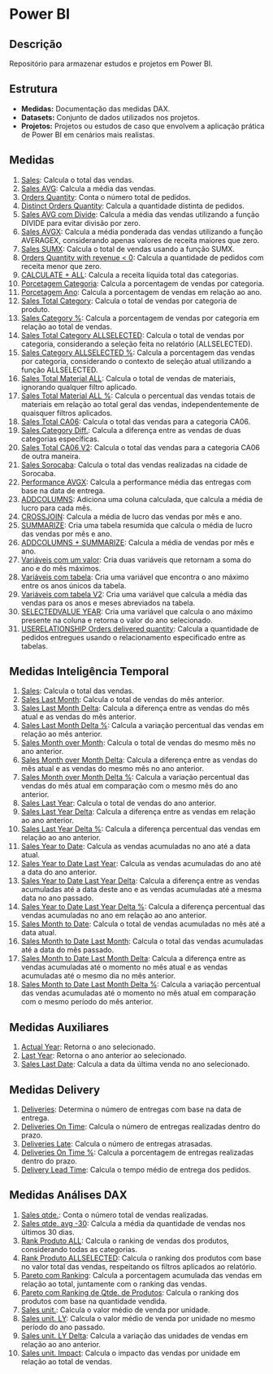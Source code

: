 # Power BI

## Descrição
Repositório para armazenar estudos e projetos em Power BI.

## Estrutura
- **Medidas:** Documentação das medidas DAX.
- **Datasets:** Conjunto de dados utilizados nos projetos.
- **Projetos:** Projetos ou estudos de caso que envolvem a aplicação prática de Power BI em cenários mais realistas.

## Medidas
1. [Sales](Medidas/01%20Sales.md): Calcula o total das vendas.
2. [Sales AVG](Medidas/02%20Sales%20AVG.md): Calcula a média das vendas.
3. [Orders Quantity](Medidas/03%20Orders%20Quantity.md): Conta o número total de pedidos.
4. [Distinct Orders Quantity](Medidas/04%20Distinct%20Orders%20Quantity.md): Calcula a quantidade distinta de pedidos.
5. [Sales AVG com Divide](Medidas/05%20Sales%20AVG%20com%20Divide.md): Calcula a média das vendas utilizando a função DIVIDE para evitar divisão por zero.
6. [Sales AVGX](Medidas/06%20Sales%20AVGX.md): Calcula a média ponderada das vendas utilizando a função AVERAGEX, considerando apenas valores de receita maiores que zero.
7. [Sales SUMX](Medidas/07%20Sales%20SUMX.md): Calcula o total de vendas usando a função SUMX.
8. [Orders Quantity with revenue < 0](Medidas/08%20Orders%20Quantity%20with%20revenue%20<%200.md): Calcula a quantidade de pedidos com receita menor que zero.
9. [CALCULATE + ALL](Medidas/09%20CALCULATE%20%2B%20ALL.md): Calcula a receita líquida total das categorias.
10. [Porcetagem Categoria](Medidas/10%20Porcetagem%20Categoria.md): Calcula a porcentagem de vendas por categoria.
11. [Porcetagem Ano](Medidas/11%20Porcentagem%20Ano.md): Calcula a porcentagem de vendas em relação ao ano.
12. [Sales Total Category](Medidas/12%20Sales%20Total%20Category.md): Calcula o total de vendas por categoria de produto.
13. [Sales Category %](Medidas/13%20Sales%20Category%20%25.md): Calcula a porcentagem de vendas por categoria em relação ao total de vendas.
14. [Sales Total Category ALLSELECTED](Medidas/14%20Sales%20Total%20Category%20ALLSELECTED.md): Calcula o total de vendas por categoria, considerando a seleção feita no relatório (ALLSELECTED).
15. [Sales Category ALLSELECTED %](Medidas/15%20Sales%20Category%20ALLSELECTED%20%25.md): Calcula a porcentagem das vendas por categoria, considerando o contexto de seleção atual utilizando a função ALLSELECTED.
16. [Sales Total Material ALL](Medidas/16%20Sales%20Total%20Material%20ALL.md): Calcula o total de vendas de materiais, ignorando qualquer filtro aplicado.
17. [Sales Total Material ALL %](Medidas/17%20Sales%20Total%20Material%20ALL%20%25.md): Calcula o percentual das vendas totais de materiais em relação ao total geral das vendas, independentemente de quaisquer filtros aplicados.
18. [Sales Total CA06](Medidas/18%20Sales%20Total%20CA06.md): Calcula o total das vendas para a categoria CA06.
19. [Sales Category Diff.](Medidas/19%20Sales%20Category%20Diff.md): Calcula a diferença entre as vendas de duas categorias específicas.
20. [Sales Total CA06 V2](Medidas/20%20Sales%20Total%20CA06%20V2.md): Calcula o total das vendas para a categoria CA06 de outra maneira.
21. [Sales Sorocaba](Medidas/21%20Sales%20Sorocaba.md): Calcula o total das vendas realizadas na cidade de Sorocaba.
22. [Performance AVGX](Medidas/22%20Performance%20AVGX.md): Calcula a performance média das entregas com base na data de entrega.
23. [ADDCOLUMNS](Medidas/23%20ADDCOLUMNS.md): Adiciona uma coluna calculada, que calcula a média de lucro para cada mês.
24. [CROSSJOIN](Medidas/24%20CROSSJOIN.md): Calcula a média de lucro das vendas por mês e ano.
25. [SUMMARIZE](Medidas/25%20SUMMARIZE.md): Cria uma tabela resumida que calcula o média de lucro das vendas por mês e ano.
26. [ADDCOLUMNS + SUMMARIZE](Medidas/26%20ADDCOLUMNS%20%2B%20SUMMARIZE.md): Calcula a média de vendas por mês e ano.
27. [Variáveis com um valor](Medidas/27%20Variáveis%20com%20um%20valor.md): Cria duas variáveis que retornam a soma do ano e do mês máximos.
28. [Variáveis com tabela](Medidas/28%20Variáveis%20com%20tabela.md): Cria uma variável que encontra o ano máximo entre os anos únicos da tabela.
29. [Variáveis com tabela V2](Medidas/29%20Variáveis%20com%20tabela%20V2.md): Cria uma variável que calcula a média das vendas para os anos e meses abreviados na tabela.
30. [SELECTEDVALUE YEAR](Medidas/30%20SELECTEDVALUE%20YEAR.md): Cria uma variável que calcula o ano máximo presente na coluna e retorna o valor do ano selecionado.
31. [USERELATIONSHIP Orders delivered quantity](Medidas/31%20USERELATIONSHIP%20Orders%20delivered%20quantity.md): Calcula a quantidade de pedidos entregues usando o relacionamento especificado entre as tabelas.

## Medidas Inteligência Temporal
1. [Sales](Medidas%20Inteligência%20Temporal/01%20Sales.md): Calcula o total das vendas.
2. [Sales Last Month](Medidas%20Inteligência%20Temporal/02%20Sales%20Last%20Month.md): Calcula o total de vendas do mês anterior.
3. [Sales Last Month Delta](Medidas%20Inteligência%20Temporal/03%20Sales%20Last%20Month%20Delta.md): Calcula a diferença entre as vendas do mês atual e as vendas do mês anterior.
4. [Sales Last Month Delta %](Medidas%20Inteligência%20Temporal/04%20Sales%20Last%20Month%20Delta%20%25.md): Calcula a variação percentual das vendas em relação ao mês anterior.
5. [Sales Month over Month](Medidas%20Inteligência%20Temporal/05%20Sales%20Month%20over%20Month.md): Calcula o total de vendas do mesmo mês no ano anterior.
6. [Sales Month over Month Delta](Medidas%20Inteligência%20Temporal/06%20Sales%20Month%20over%20Month%20Delta.md): Calcula a diferença entre as vendas do mês atual e as vendas do mesmo mês no ano anterior.
7. [Sales Month over Month Delta %](Medidas%20Inteligência%20Temporal/07%20Sales%20Month%20over%20Month%20Delta%20%25.md): Calcula a variação percentual das vendas do mês atual em comparação com o mesmo mês do ano anterior.
8. [Sales Last Year](Medidas%20Inteligência%20Temporal/08%20Sales%20Last%20Year.md): Calcula o total de vendas do ano anterior.
9. [Sales Last Year Delta](Medidas%20Inteligência%20Temporal/09%20Sales%20Last%20Year%20Delta.md): Calcula a diferença entre as vendas em relação ao ano anterior.
10. [Sales Last Year Delta %](Medidas%20Inteligência%20Temporal/10%20Sales%20Last%20Year%20Delta%20%25.md): Calcula a diferença percentual das vendas em relação ao ano anterior.
11. [Sales Year to Date](Medidas%20Inteligência%20Temporal/11%20Sales%20Year%20to%20Date.md): Calcula as vendas acumuladas no ano até a data atual.
12. [Sales Year to Date Last Year](Medidas%20Inteligência%20Temporal/12%20Sales%20Year%20to%20Date%20Last%20Year.md): Calcula as vendas acumuladas do ano até a data do ano anterior.
13. [Sales Year to Date Last Year Delta](Medidas%20Inteligência%20Temporal/13%20Sales%20Year%20to%20Date%20Last%20Year%20Delta.md): Calcula a diferença entre as vendas acumuladas até a data deste ano e as vendas acumuladas até a mesma data no ano passado.
14. [Sales Year to Date Last Year Delta %](Medidas%20Inteligência%20Temporal/14%20Sales%20Year%20to%20Date%20Last%20Year%20Delta%20%25.md): Calcula a diferença percentual das vendas acumuladas no ano em relação ao ano anterior.
15. [Sales Month to Date](Medidas%20Inteligência%20Temporal/15%20Sales%20Month%20to%20Date.md): Calcula o total de vendas acumuladas no mês até a data atual.
16. [Sales Month to Date Last Month](Medidas%20Inteligência%20Temporal/16%20Sales%20Month%20to%20Date%20Last%20Month.md): Calcula o total das vendas acumuladas até a data do mês passado.
17. [Sales Month to Date Last Month Delta](Medidas%20Inteligência%20Temporal/17%20Sales%20Month%20to%20Date%20Last%20Month%20Delta.md): Calcula a diferença entre as vendas acumuladas até o momento no mês atual e as vendas acumuladas até o mesmo dia no mês anterior.
18. [Sales Month to Date Last Month Delta %](Medidas%20Inteligência%20Temporal/17%20Sales%20Month%20to%20Date%20Last%20Month%20Delta.md): Calcula a variação percentual das vendas acumuladas até o momento no mês atual em comparação com o mesmo período do mês anterior.

## Medidas Auxiliares
1. [Actual Year](Medidas%20Auxiliares/01%20Actual%20Year.md): Retorna o ano selecionado.
2. [Last Year](Medidas%20Auxiliares/02%20Last%20Year.md): Retorna o ano anterior ao selecionado.
3. [Sales Last Date](Medidas%20Auxiliares/03%20Sales%20Last%20Date.md): Calcula a data da última venda no ano selecionado.

## Medidas Delivery
1. [Deliveries](Medidas%20Delivery/01%20Deliveries.md): Determina o número de entregas com base na data de entrega.
2. [Deliveries On Time](Medidas%20Delivery/01%20Deliveries.md): Calcula o número de entregas realizadas dentro do prazo.
3. [Deliveries Late](Medidas%20Delivery/03%20Deliveries%20Late.md): Calcula o número de entregas atrasadas.
4. [Deliveries On Time %](Medidas%20Delivery/04%20Deliveries%20On%20Time%20%25.md): Calcula a porcentagem de entregas realizadas dentro do prazo.
5. [Delivery Lead Time](Medidas%20Delivery/05%20Delivery%20Lead%20Time.md): Calcula o tempo médio de entrega dos pedidos.

## Medidas Análises DAX
1. [Sales qtde.](Medidas%20Análises%20DAX/01%20Sales%20qtde.md): Conta o número total de vendas realizadas.
2. [Sales qtde. avg -30](Medidas%20Análises%20DAX/02%20Sales%20qtde.%20avg%20-30.md): Calcula a média da quantidade de vendas nos últimos 30 dias.
3. [Rank Produto ALL](Medidas%20Análises%20DAX/03%20Rank%20Produto%20ALL.md): Calcula o ranking de vendas dos produtos, considerando todas as categorias.
4. [Rank Produto ALLSELECTED](Medidas%20Análises%20DAX/04%20Rank%20Produto%20ALLSELECTED.md): Calcula o ranking dos produtos com base no valor total das vendas, respeitando os filtros aplicados ao relatório.
5. [Pareto com Ranking](Medidas%20Análises%20DAX/05%20Pareto%20com%20Ranking.md): Calcula a porcentagem acumulada das vendas em relação ao total, juntamente com o ranking das vendas.
6. [Pareto com Ranking de Qtde. de Produtos](Medidas%20Análises%20DAX/06%20Pareto%20com%20Ranking%20de%20Qtde.%20de%20Produtos.md): Calcula o ranking dos produtos com base na quantidade vendida.
7. [Sales unit.](Medidas%20Análises%20DAX/07%20Sales%20unit.md): Calcula o valor médio de venda por unidade.
8. [Sales unit. LY](Medidas%20Análises%20DAX/08%20Sales%20unit.%20LY.md): Calcula o valor médio de venda por unidade no mesmo período do ano passado.
9. [Sales unit. LY Delta](Medidas%20Análises%20DAX/09%20Sales%20unit.%20LY%20Delta.md): Calcula a variação das unidades de vendas em relação ao ano anterior.
10. [Sales unit. Impact](Medidas%20Análises%20DAX/10%20Sales%20unit.%20Impact.md): Calcula o impacto das vendas por unidade em relação ao total de vendas.
